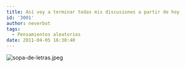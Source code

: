 ```yaml
---
title: Así voy a terminar todas mis discusiones a partir de hoy
id: '3001'
author: neverbot
tags:
  - Pensamientos aleatorios
date: 2011-04-05 16:30:40
---
```


![sopa-de-letras.jpeg](./sopa-de-letras.jpg)